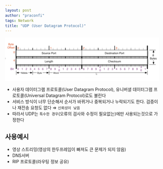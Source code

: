 ```yaml
---
layout: post
author: "praconfi"
tags: Network
title: "UDP (User Datagram Protocol)"
---
```


![Untitled](../assets/imgs/2021-05-17/UDP.png)

- 사용자 데이터그램 프로토콜(User Datagram Protocol), 유니버셜 데이터그램 프로토콜(Universal Datagram Protocol)로도 불린다
- 서비스 방식이 너무 단순해서 순서가 바뀌거나 중복되거나 누락되기도 한다. 검증이나 재전송 요청도 없다 ⇒ `신뢰성이 낮음`
- 따라서 UDP는 `특수한 경우`(오류의 검사와 수정이 필요없는)에만 사용되는것으로 가정한다

## 사용예시

- 영상 스트리밍(영상의 한두프레임이 빠져도 큰 문제가 되지 않음)
- DNS서버
- RIP 프로토콜(라우팅 정보 공유)